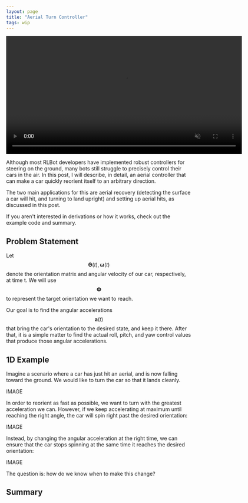 ```yaml
---
layout: page
title: "Aerial Turn Controller"
tags: wip
---
```


<video autoplay loop muted width="640">
<source type="video/webm" src="/videos/aerial_recovery.webm">
</video>

Although most RLBot developers have implemented robust controllers for
steering on the ground, many bots still struggle to precisely control
their cars in the air. In this post, I will describe, in detail, an aerial
controller that can make a car quickly reorient itself to an arbitrary 
direction.

The two main applications for this are aerial recovery (detecting
the surface a car will hit, and turning to land upright) and setting
up aerial hits, as discussed in this post.

If you aren't interested in derivations or how it works, check out
the example code and summary.

## Problem Statement

Let $$\boldsymbol{\Theta}(t), \boldsymbol{\omega}(t)$$ 
denote the orientation matrix and angular velocity of our car,
respectively, at time t. We will use $$\boldsymbol{\Phi}$$ 
to represent the target orientation we want to reach.

Our goal is to find the angular accelerations $$\boldsymbol{a}(t)$$
that bring the car's orientation to the desired state, and keep it
there. After that, it is a simple matter to find the actual 
roll, pitch, and yaw control values that produce those 
angular accelerations.

## 1D Example

Imagine a scenario where a car has just hit an aerial, and is now
falling toward the ground. We would like to turn the car so that it
lands cleanly.

IMAGE

In order to reorient as fast as possible, we want to turn with
the greatest acceleration we can. However, if we keep 
accelerating at maximum until reaching the right angle, the car
will spin right past the desired orientation:

IMAGE

Instead, by changing the angular acceleration at the right time,
we can ensure that the car stops spinning at the same time it reaches
the desired orientation:

IMAGE

The question is: how do we know when to make this change?



## Summary
